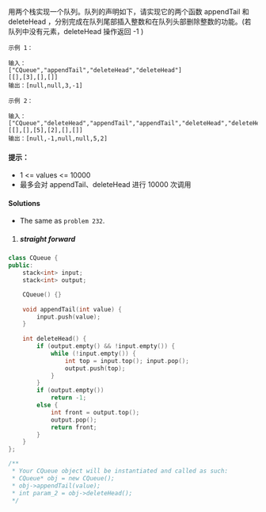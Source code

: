 用两个栈实现一个队列。队列的声明如下，请实现它的两个函数 appendTail 和 deleteHead ，分别完成在队列尾部插入整数和在队列头部删除整数的功能。(若队列中没有元素，deleteHead 操作返回 -1 )

 

```
示例 1：

输入：
["CQueue","appendTail","deleteHead","deleteHead"]
[[],[3],[],[]]
输出：[null,null,3,-1]

示例 2：

输入：
["CQueue","deleteHead","appendTail","appendTail","deleteHead","deleteHead"]
[[],[],[5],[2],[],[]]
输出：[null,-1,null,null,5,2]
```

#### 提示：

-    1 <= values <= 10000
-    最多会对 appendTail、deleteHead 进行 10000 次调用


#### Solutions

- The same as `problem 232`.

1. ##### straight forward


```c++
class CQueue {
public:
    stack<int> input;
    stack<int> output;

    CQueue() {}
    
    void appendTail(int value) {
        input.push(value);        
    }
    
    int deleteHead() {
        if (output.empty() && !input.empty()) {
            while (!input.empty()) {
                int top = input.top(); input.pop();
                output.push(top);
            }
        }
        if (output.empty())
            return -1;
        else {
            int front = output.top();
            output.pop();
            return front;
        }
    }
};

/**
 * Your CQueue object will be instantiated and called as such:
 * CQueue* obj = new CQueue();
 * obj->appendTail(value);
 * int param_2 = obj->deleteHead();
 */
```